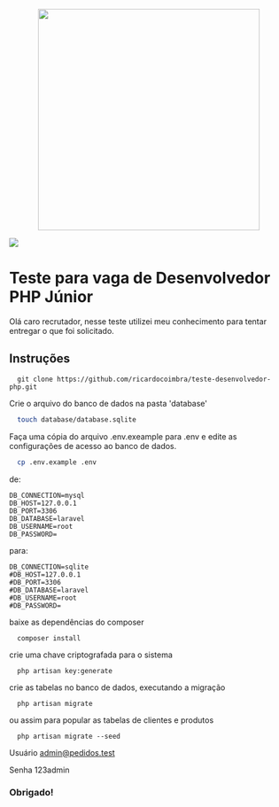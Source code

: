 <p align="center"><a href="https://laravel.com" target="_blank"><img src="https://raw.githubusercontent.com/laravel/art/master/logo-lockup/5%20SVG/2%20CMYK/1%20Full%20Color/laravel-logolockup-cmyk-red.svg" width="400"></a></p>

[![](http://www.dotlib.com.br/site/images/footer/bra.png)](http://www.dotlib.com)

# Teste para vaga de Desenvolvedor PHP Júnior

Olá caro recrutador, nesse teste utilizei meu conhecimento para tentar entregar o que foi solicitado.

## Instruções

``` git
  git clone https://github.com/ricardocoimbra/teste-desenvolvedor-php.git
```
Crie o arquivo do banco de dados na pasta 'database'

``` bash
  touch database/database.sqlite
```

Faça uma cópia do arquivo .env.exeample para .env e edite as configurações de acesso ao banco de dados.
```bash
  cp .env.example .env
```

de:
```dotenv
DB_CONNECTION=mysql
DB_HOST=127.0.0.1
DB_PORT=3306
DB_DATABASE=laravel
DB_USERNAME=root
DB_PASSWORD=
```
para:

```dotenv
DB_CONNECTION=sqlite
#DB_HOST=127.0.0.1
#DB_PORT=3306
#DB_DATABASE=laravel
#DB_USERNAME=root
#DB_PASSWORD=
```

baixe as dependências do composer
```composer
  composer install
```

crie uma chave criptografada para o sistema
```laravel
  php artisan key:generate
```

crie as tabelas no banco de dados, executando a migração
```laravel
  php artisan migrate
```
ou assim para popular as tabelas de clientes e produtos
```laravel
  php artisan migrate --seed
```

Usuário
admin@pedidos.test

Senha
123admin


### Obrigado!
